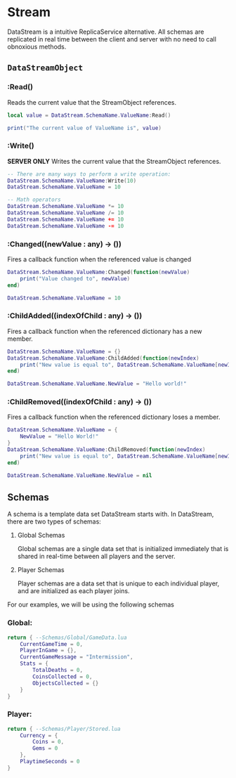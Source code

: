 # Stream

DataStream is a intuitive ReplicaService alternative. All schemas are replicated in real time between the client and server with no need to call obnoxious methods.

## `DataStreamObject`

### **:Read()**
Reads the current value that the StreamObject references.

```lua
local value = DataStream.SchemaName.ValueName:Read()

print("The current value of ValueName is", value)
```

### **:Write()**
**SERVER ONLY** Writes the current value that the StreamObject references.

```lua
-- There are many ways to perform a write operation:
DataStream.SchemaName.ValueName:Write(10)
DataStream.SchemaName.ValueName = 10

-- Math operators
DataStream.SchemaName.ValueName *= 10
DataStream.SchemaName.ValueName /= 10
DataStream.SchemaName.ValueName += 10
DataStream.SchemaName.ValueName -= 10
```

### **:Changed((newValue : any) -> ())**
Fires a callback function when the referenced value is changed

```lua
DataStream.SchemaName.ValueName:Changed(function(newValue)
    print("Value changed to", newValue)
end)

DataStream.SchemaName.ValueName = 10
```

### **:ChildAdded((indexOfChild : any) -> ())**
Fires a callback function when the referenced dictionary has a new member.

```lua
DataStream.SchemaName.ValueName = {}
DataStream.SchemaName.ValueName:ChildAdded(function(newIndex)
    print("New value is equal to", DataStream.SchemaName.ValueName[newIndex]:Read())
end)

DataStream.SchemaName.ValueName.NewValue = "Hello world!"
```

### **:ChildRemoved((indexOfChild : any) -> ())**
Fires a callback function when the referenced dictionary loses a member.

```lua
DataStream.SchemaName.ValueName = {
    NewValue = "Hello World!"
}
DataStream.SchemaName.ValueName:ChildRemoved(function(newIndex)
    print("New value is equal to", DataStream.SchemaName.ValueName[newIndex]:Read())
end)

DataStream.SchemaName.ValueName.NewValue = nil
```

## Schemas

A schema is a template data set DataStream starts with. In DataStream, there are two types of schemas:

1. Global Schemas
   
   Global schemas are a single data set that is initialized immediately that is shared in real-time between all players and the server.
   
2. Player Schemas 
   
    Player schemas are a data set that is unique to each individual player, and are initialized as each player joins.

For our examples, we will be using the following schemas

### Global:
```lua
return { --Schemas/Global/GameData.lua
    CurrentGameTime = 0,
    PlayerInGame = {},
    CurrentGameMessage = "Intermission",
    Stats = {
        TotalDeaths = 0,
        CoinsCollected = 0,
        ObjectsCollected = {}
    }
}
```

### Player:
```lua
return { --Schemas/Player/Stored.lua
    Currency = {
        Coins = 0,
        Gems = 0
    },
    PlaytimeSeconds = 0
}
```

